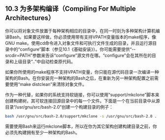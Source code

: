 ## 10.3 为多架构编译（Compiling For Multiple Architectures）

你可以将对象文件放置于每种架构相应的目录中，在同一时刻为多种架构计算机编译Bash。如果要这样做，你必须使用带有支持VPATH变量版本的make程序，像GNU make。使用cd命令进入对象文件和可执行文件生成的目录，并且运行源目录中的“configure”脚本（参见10.1《基础安装》）。你可能需要提供“--srcdir=PATH”参数来告诉“configure”源文件在哪。“configure”会在其所在的目录和上级目录“..”中自动检查原代码。

如果你所使用的make程序不支持VPATH变量，你只能在源代码目录一次编译一种架构的Bash。在你安装完一种架构的Bash之后，在重新为另一种架构配置之前需要使用“make distclean”来清除对象文件。

作为一种代替，如果你的系统支持软链接，你可以使用“support/mkclone”脚本来创建构建树，其可软连接回源目录中的每一个文件。下面是一个在当前目录中从源目录“/usr/gnu/src/bash-2.0”创建一个构建目录的例子：

```bash
bash /usr/gnu/src/bash-2.0/support/mkclone -s /usr/gnu/src/bash-2.0 .
```

需要使用Bash来运行mkclone脚本，所以在你为其它架构创建构建目录之前，你必须先构建拥有至少一种架构的Bash。
